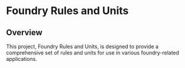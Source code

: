 # Foundry Rules and Units

## Overview

This project, Foundry Rules and Units, is designed to provide a comprehensive set of rules and units for use in various foundry-related applications. 

